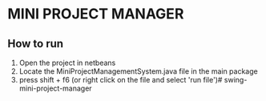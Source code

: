 # MINI PROJECT MANAGER

## How to run

1. Open the project in netbeans
2. Locate the MiniProjectManagementSystem.java file in the main package
3. press shift + f6 (or right click on the file and select 'run file')# swing-mini-project-manager
